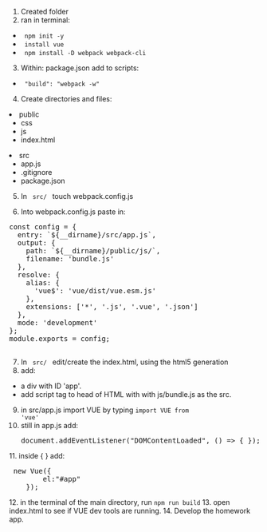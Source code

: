 1. Created folder
2. ran in terminal: 
- <code> npm init -y</code>
- <code> install vue</code>
- <code> npm install -D webpack webpack-cli </code>
3. Within: package.json add to scripts:
- <code> "build": "webpack -w" </code>
4. Create directories and files:

<li>public
<ul> 
<li>css</li> 
<li>js</li> 
<li>index.html</li> 
</ul></li>
<li>src
<ul> 
<li>app.js</li> 
<li>.gitignore</li> 
<li>package.json</li> 


</ul></li>

5. In <code> src/ </code> touch webpack.config.js

6. Into webpack.config.js paste in: 
<pre>
const config = {
  entry: `${__dirname}/src/app.js`,
  output: {
    path: `${__dirname}/public/js/`,
    filename: 'bundle.js'
  },
  resolve: {
    alias: {
      'vue$': 'vue/dist/vue.esm.js'
    },
    extensions: ['*', '.js', '.vue', '.json']
  },
  mode: 'development'
};
module.exports = config; 

</pre>

7. In <code> src/ </code> edit/create the index.html, using the html5 generation
8. add:
- a div with ID 'app'.
- add script tag to head of HTML with with js/bundle.js as the src.
9. in src/app.js import VUE by typing <code>import VUE from 'vue'</code>
10. still in app.js add: <pre>document.addEventListener("DOMContentLoaded", () => { });

</pre>
11. inside { } add: 
<pre> new Vue({
        el:"#app"
    });</pre>
12. in the terminal of the main directory, run <code>npm run build</code>
13. open index.html to see if VUE dev tools are running.
14. Develop the homework app.